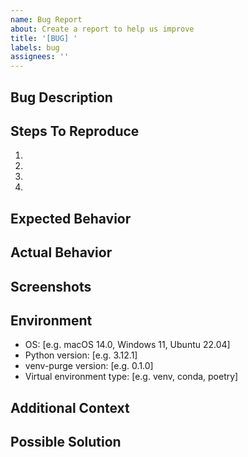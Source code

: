 ```yaml
---
name: Bug Report
about: Create a report to help us improve
title: '[BUG] '
labels: bug
assignees: ''
---
```


## Bug Description
<!-- A clear and concise description of the bug -->

## Steps To Reproduce
<!-- Steps to reproduce the behavior: -->
1.
2.
3.
4.

## Expected Behavior
<!-- A clear and concise description of what you expected to happen -->

## Actual Behavior
<!-- What actually happened -->

## Screenshots
<!-- If applicable, add screenshots to help explain your problem -->

## Environment
<!-- Please complete the following information -->
- OS: [e.g. macOS 14.0, Windows 11, Ubuntu 22.04]
- Python version: [e.g. 3.12.1]
- venv-purge version: [e.g. 0.1.0]
- Virtual environment type: [e.g. venv, conda, poetry]

## Additional Context
<!-- Add any other context about the problem here -->

## Possible Solution
<!-- If you have suggestions on a fix for the bug, please describe -->
